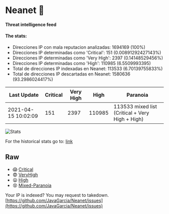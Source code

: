 # Neanet :hocho:
#### Threat intelligence feed
#### The stats:

- Direcciones IP con mala reputacion analizadas: 1694169 (100%)
- Direcciones IP determinadas como 'Critical':  151 (0.00891292427143%)
- Direcciones IP determinadas como 'Very High':  2397 (0.14148529456%)
- Direcciones IP determinadas como 'High':  110985 (6.5509993395)
- Total de direcciones IP indexadas en Neanet:  113533 (6.70139755833%)
- Total de direcciones IP descartadas en Neanet:  1580636 (93.2986024417%)

| Last Update | Critical | Very High | High | Paranoia |
| --- | --- | --- | --- | --- |
| 2021-04-15 10:02:09 | 151 | 2397 | 110985 | 113533 mixed list (Critical + Very High + High)|

![Stats](https://docs.google.com/spreadsheets/d/e/2PACX-1vSnaNMIXVabIpDJjufMlzH7poXnshF3mgd8Is1g9ytUEzVsP5my4Trn8f-xkoLLQ38xpL3HtmUexLo6/pubchart?oid=501124687&format=image)

For the historical stats go to: [link](/stats.csv)
## Raw
- :scream: [Critical](https://raw.githubusercontent.com/JavaGarcia/Neanet/master/blacklists/neanet_critical.txt)
- :fearful: [VeryHigh](https://raw.githubusercontent.com/JavaGarcia/Neanet/master/blacklists/neanet_veryHigh.txtt)
- :frowning: [High](https://raw.githubusercontent.com/JavaGarcia/Neanet/master/blacklists/neanet_high.txt)
- :dizzy_face: [Mixed-Paranoia](https://raw.githubusercontent.com/JavaGarcia/Neanet/master/blacklists/neanet_all.txt)


Your IP is indexed? You may request to takedown. [https://github.com/JavaGarcia/Neanet/issues](https://github.com/JavaGarcia/Neanet/issues)







































































































































































































































































































































































































































































































































































































































































































































































































































































































































































































































































































































































































































































































































































































































































































































































































































































































































































































































































































































































































































































































































































































































































































































































































































































































































































































































































































































































































































































































































































































































































































































































































































































































































































































































































































































































































































































































































































































































































































































































































































































































































































































































































































































































































































































































































































































































































































































































































































































































































































































































































































































































































































































































































































































































































































































































































































































































































































































































